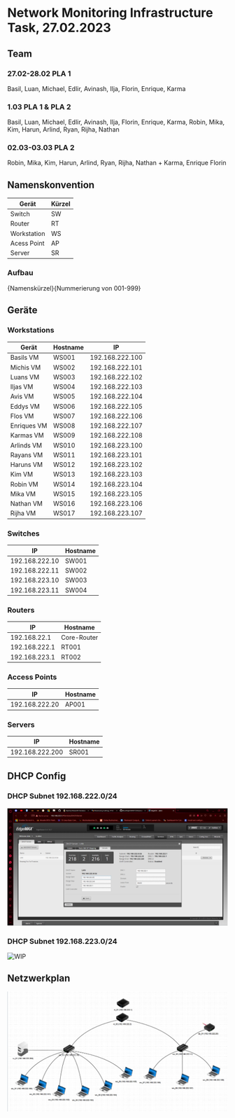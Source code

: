 # Network Monitoring Infrastructure Task, 27.02.2023

## Team

### 27.02-28.02 PLA 1

Basil, Luan, Michael, Edlir, Avinash, Ilja, Florin, Enrique, Karma

### 1.03 PLA 1 & PLA 2

Basil, Luan, Michael, Edlir, Avinash, Ilja, Florin, Enrique, Karma, Robin, Mika, Kim, Harun, Arlind, Ryan, Rijha, Nathan

### 02.03-03.03 PLA 2

Robin, Mika, Kim, Harun, Arlind, Ryan, Rijha, Nathan + Karma, Enrique Florin

## Namenskonvention

| Gerät       | Kürzel |
| ----------- | ------ |
| Switch      | SW     |
| Router      | RT     |
| Workstation | WS     |
| Acess Point | AP     |
| Server      | SR     |

### Aufbau

{Namenskürzel}{Nummerierung von 001-999}

## Geräte

### Workstations

| Gerät       | Hostname | IP              |
| ----------- | -------- | --------------- |
| Basils VM   | WS001    | 192.168.222.100 |
| Michis VM   | WS002    | 192.168.222.101 |
| Luans VM    | WS003    | 192.168.222.102 |
| Iljas VM    | WS004    | 192.168.222.103 |
| Avis VM     | WS005    | 192.168.222.104 |
| Eddys VM    | WS006    | 192.168.222.105 |
| Flos VM     | WS007    | 192.168.222.106 |
| Enriques VM | WS008    | 192.168.222.107 |
| Karmas VM   | WS009    | 192.168.222.108 |
| Arlinds VM  | WS010    | 192.168.223.100 |
| Rayans VM   | WS011    | 192.168.223.101 |
| Haruns VM   | WS012    | 192.168.223.102 |
| Kim VM      | WS013    | 192.168.223.103 |
| Robin VM    | WS014    | 192.168.223.104 |
| Mika VM     | WS015    | 192.168.223.105 |
| Nathan VM   | WS016    | 192.168.223.106 |
| Rijha VM    | WS017    | 192.168.223.107 |


### Switches

| IP             | Hostname |
| -------------- | -------- |
| 192.168.222.10 | SW001    |
| 192.168.222.11 | SW002    |
| 192.168.223.10 | SW003    |
| 192.168.223.11 | SW004    |

### Routers

| IP            | Hostname    |
| ------------- | ----------- |
| 192.168.22.1  | Core-Router |
| 192.168.222.1 | RT001       |
| 192.168.223.1 | RT002       |

### Access Points

| IP             | Hostname |
| -------------- | -------- |
| 192.168.222.20 | AP001    |

### Servers

| IP              | Hostname |
| --------------- | -------- |
| 192.168.222.200 | SR001    |

## DHCP Config

### DHCP Subnet 192.168.222.0/24

![dhcp-config-222](dhcp-config-222.png)

### DHCP Subnet 192.168.223.0/24

![WIP]()

## Netzwerkplan

![Netzwerkplan](Netzwerkplan.png)
